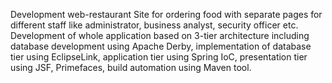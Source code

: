 Development web-restaurant
Site for ordering food with separate pages for different staff like administrator, business analyst, security officer etc. Development of whole application based on 3-tier architecture including database development using Apache Derby, implementation of database tier using EclipseLink, application tier using Spring IoC, presentation tier using JSF, Primefaces, build automation using Maven tool.
